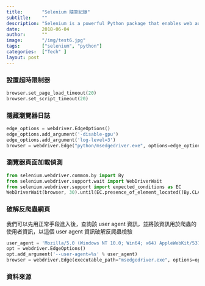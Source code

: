 ```yaml
---
title:       "Selenium 隨筆紀錄"
subtitle:    ""
description: "Selenium is a powerful Python package that enables web automation and data extraction. With its intuitive API and integration with popular browsers, such as Chrome and Firefox, Selenium allows developers to simulate browser behavior, automate tasks, and extract data from web pages. It supports various web rendering engines and can handle dynamic content generated by JavaScript. Whether it's web testing, web scraping, or automating repetitive tasks, Selenium provides a reliable and versatile solution for web-related automation needs."
date:        2018-06-04
author:      ""
image:       "/img/test6.jpg"
tags:        ["selenium", "python"]
categories:  ["Tech" ]
layout: post
---
```


### 設置超時限制器
```Python
browser.set_page_load_timeout(20)
browser.set_script_timeout(20)
```

### 隱藏瀏覽器日誌

```Python
edge_options = webdriver.EdgeOptions()
edge_options.add_argument('-disable-gpu')
edge_options.add_argument('log-level=3')
browser = webdriver.Edge("python/msedgedriver.exe", options=edge_options)
```

### 瀏覽器頁面加載偵測
```Python
from selenium.webdriver.common.by import By
from selenium.webdriver.support.wait import WebDriverWait
from selenium.webdriver.support import expected_conditions as EC
WebDriverWait(browser, 30).until(EC.presence_of_element_located((By.CLASS_NAME, 'image')))
```

### 破解反爬蟲網頁
我們可以先用正常手段進入後，查詢該 user agent 資訊，並將該資訊用於爬蟲的使用者資訊，以這個 user agent 資訊破解反爬蟲檢驗
```Python
user_agent = 'Mozilla/5.0 (Windows NT 10.0; Win64; x64) AppleWebKit/537.36 (KHTML, like Gecko) Chrome/108.0.0.0 Safari/537.36 Edg/108.0.1462.42'
opt = webdriver.EdgeOptions()
opt.add_argument('--user-agent=%s' % user_agent)
browser = webdriver.Edge(executable_path="msedgedriver.exe", options=opt)
```

### 資料來源
